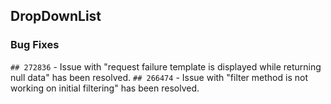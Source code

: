 ##  DropDownList

###    Bug Fixes

`## 272836` - Issue with "request failure template is displayed while returning null data" has been resolved.
`## 266474` - Issue with "filter method is not working on initial filtering" has been resolved.
